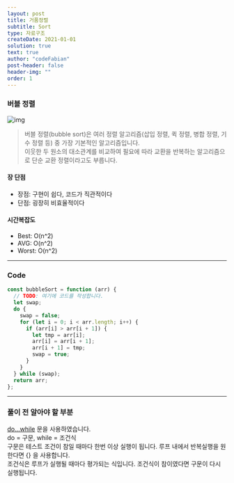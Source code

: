 ```yaml
---
layout: post
title: 거품정렬
subtitle: Sort
type: 자료구조
createDate: 2021-01-01
solution: true
text: true
author: "codeFabian"
post-header: false
header-img: ""
order: 1
---
```


### 버블 정렬

![img](https://upload.wikimedia.org/wikipedia/commons/3/37/Bubble_sort_animation.gif)

> 버블 정렬(bubble sort)은 여러 정렬 알고리즘(삽입 정렬, 퀵 정렬, 병합 정렬, 기수 정렬 등) 중 가장 기본적인 알고리즘입니다.  
> 이웃한 두 원소의 대소관계를 비교하여 필요에 따라 교환을 반복하는 알고리즘으로 단순 교환 정렬이라고도 부릅니다.

#### 장 단점

- 장점: 구현이 쉽다, 코드가 직관적이다
- 단점: 굉장히 비효율적이다

#### 시간복잡도

- Best: O(n^2)
- AVG: O(n^2)
- Worst: O(n^2)

---

### Code

```js
const bubbleSort = function (arr) {
  // TODO: 여기에 코드를 작성합니다.
  let swap;
  do {
    swap = false;
    for (let i = 0; i < arr.length; i++) {
      if (arr[i] > arr[i + 1]) {
        let tmp = arr[i];
        arr[i] = arr[i + 1];
        arr[i + 1] = tmp;
        swap = true;
      }
    }
  } while (swap);
  return arr;
};
```

---

### 풀이 전 알아야 할 부분

[do...while](https://developer.mozilla.org/ko/docs/Web/JavaScript/Reference/Statements/do...while) 문을 사용하였습니다.  
do = 구문, while = 조건식  
구문은 테스트 조건이 참일 때마다 한번 이상 실행이 됩니다. 루프 내에서 반복실행을 원한다면 {} 을 사용합니다.  
조건식은 루프가 실행될 때마다 평가되는 식입니다. 조건식이 참이였다면 구문이 다시 실행됩니다.

